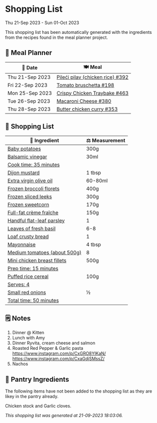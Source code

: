 # Shopping List

Thu 21-Sep 2023 - Sun 01-Oct 2023

This shopping list has been automatically generated with the ingredients from the recipes found in the meal planner project.

## 📅 Meal Planner

|📅 Date| 🍽️ Meal|
|----|----|
|Thu 21-Sep 2023|[Pileći pilav (chicken rice) #392](https://github.com/jcallaghan/The-Cookbook/issues/392)|
|Fri 22-Sep 2023|[Tomato bruschetta #198](https://github.com/jcallaghan/The-Cookbook/issues/198)|
|Mon 25-Sep 2023|[Crispy Chicken Traybake #463](https://github.com/jcallaghan/The-Cookbook/issues/463)|
|Tue 26-Sep 2023|[Macaroni Cheese #380](https://github.com/jcallaghan/The-Cookbook/issues/380)|
|Thu 28-Sep 2023|[Butter chicken curry #353](https://github.com/jcallaghan/The-Cookbook/issues/353)|

## 🛒 Shopping List

| 🍌 Ingredient| ⚖️ Measurement|
|----------|-----------|
|[Baby potatoes](https://www.sainsburys.co.uk/gol-ui/SearchResults/Baby%20potatoes)|300g|
|[Balsamic vinegar](https://www.sainsburys.co.uk/gol-ui/SearchResults/Balsamic%20vinegar)|30ml|
|[Cook time: 35 minutes](https://www.sainsburys.co.uk/gol-ui/SearchResults/Cook%20time:%2035%20minutes)||
|[Dijon mustard](https://www.sainsburys.co.uk/gol-ui/SearchResults/Dijon%20mustard)|1 tbsp|
|[Extra virgin olive oil](https://www.sainsburys.co.uk/gol-ui/SearchResults/Extra%20virgin%20olive%20oil)|60-80ml|
|[Frozen broccoli florets](https://www.sainsburys.co.uk/gol-ui/SearchResults/Frozen%20broccoli%20florets)|400g|
|[Frozen sliced leeks](https://www.sainsburys.co.uk/gol-ui/SearchResults/Frozen%20sliced%20leeks)|300g|
|[Frozen sweetcorn](https://www.sainsburys.co.uk/gol-ui/SearchResults/Frozen%20sweetcorn)|170g|
|[Full-fat crème fraîche](https://www.sainsburys.co.uk/gol-ui/SearchResults/Full-fat%20crème%20fraîche)|150g|
|[Handful flat-leaf parsley](https://www.sainsburys.co.uk/gol-ui/SearchResults/Handful%20flat-leaf%20parsley)|1|
|[Leaves of fresh basil](https://www.sainsburys.co.uk/gol-ui/SearchResults/Leaves%20of%20fresh%20basil)|6-8|
|[Loaf crusty bread](https://www.sainsburys.co.uk/gol-ui/SearchResults/Loaf%20crusty%20bread)|1|
|[Mayonnaise](https://www.sainsburys.co.uk/gol-ui/SearchResults/Mayonnaise)|4 tbsp|
|[Medium tomatoes (about 500g)](https://www.sainsburys.co.uk/gol-ui/SearchResults/Medium%20tomatoes%20(about%20500g))|8|
|[Mini chicken breast fillets](https://www.sainsburys.co.uk/gol-ui/SearchResults/Mini%20chicken%20breast%20fillets)|500g|
|[Prep time: 15 minutes](https://www.sainsburys.co.uk/gol-ui/SearchResults/Prep%20time:%2015%20minutes)||
|[Puffed rice cereal](https://www.sainsburys.co.uk/gol-ui/SearchResults/Puffed%20rice%20cereal)|100g|
|[Serves: 4](https://www.sainsburys.co.uk/gol-ui/SearchResults/Serves:%204)||
|[Small red onions](https://www.sainsburys.co.uk/gol-ui/SearchResults/Small%20red%20onions)|½|
|[Total time: 50 minutes](https://www.sainsburys.co.uk/gol-ui/SearchResults/Total%20time:%2050%20minutes)||

## 🗒️ Notes

1. Dinner @ Kitten
1. Lunch with Amy
1. Dinner Ryvita, cream cheese and salmon 
1. Roasted Red Pepper & Garlic pasta https://www.instagram.com/p/CxGRO8YIKaN/ https://www.instagram.com/p/CxaGdjSMssZ/
1. Nachos

## 🏪 Pantry Ingredients

The following items have not been added to the shopping list as they are likey in the pantry already.

Chicken stock and Garlic cloves.


_This shopping list was generated at 21-09-2023 18:03:06._